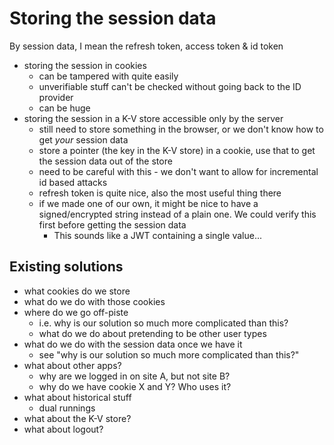 # Storing the session data

By session data, I mean the refresh token, access token & id token

- storing the session in cookies
  - can be tampered with quite easily
  - unverifiable stuff can't be checked without going back to the ID provider
  - can be huge
- storing the session in a K-V store accessible only by the server
  - still need to store something in the browser, or we don't know how to get _your_ session data
  - store a pointer (the key in the K-V store) in a cookie, use that to get the session data out of the store
  - need to be careful with this - we don't want to allow for incremental id based attacks
  - refresh token is quite nice, also the most useful thing there
  - if we made one of our own, it might be nice to have a signed/encrypted string instead of a plain one. We could verify this first before getting the session data
    - This sounds like a JWT containing a single value...

## Existing solutions

- what cookies do we store
- what do we do with those cookies
- where do we go off-piste
  - i.e. why is our solution so much more complicated than this?
  - what do we do about pretending to be other user types
- what do we do with the session data once we have it
  - see "why is our solution so much more complicated than this?"
- what about other apps?
  - why are we logged in on site A, but not site B?
  - why do we have cookie X and Y? Who uses it?
- what about historical stuff
  - dual runnings
- what about the K-V store?
- what about logout?
